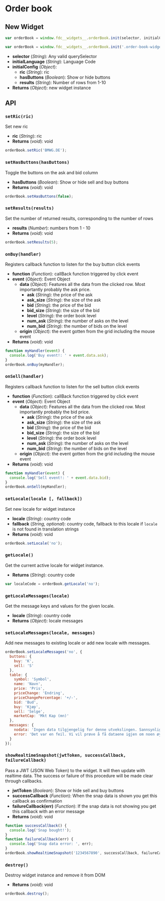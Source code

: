 # Order book

## New Widget

```js
var orderBook = window.fdc__widgets__.orderBook.init(selector, initialConfig, initialLanguage, localeMessages);

var orderBook = window.fdc__widgets__.orderBook.init('.order-book-widget');
```

- **selector** (_String_): Any valid querySelector
- **initialLanguage** (_String_): Language Code
- **initialConfig** (_Object_):
  - **ric** (_String_): ric
  - **hasButtons** (_Boolean_): Show or hide buttons
  - **results** (_String_): Number of rows from 1-10
- **Returns** (_Object_): new widget instance

## API

### `setRic(ric)`

Set new ric

- **ric** (_String_): ric
- **Returns** (_void_): void

```js
orderBook.setRic('BMWG.DE');
```

### `setHasButtons(hasButtons)`

Toggle the buttons on the ask and bid column

- **hasButtons** (_Boolean_): Show or hide sell and buy buttons
- **Returns** (_void_): void

```js
orderBook.setHasButtons(false);
```

### `setResults(results)`

Set the number of returned results, corresponding to the number of rows

- **results** (_Number_): numbers from 1 - 10
- **Returns** (_void_): void

```js
orderBook.setResults(5);
```

### `onBuy(handler)`

Registers callback function to listen for the buy button click events

- **function** (_Function_): callBack function triggered by click event
- **event** (_Object_): Event Object
  - **data** (_Object_): Features all the data from the clicked row. Most importantly probably the ask price.
    - **ask** (_String_): the price of the ask
    - **ask_size** (_String_): the size of the ask
    - **bid** (_String_): the price of the bid
    - **bid_size** (_String_): the size of the bid
    - **level** (_String_): the order book level
    - **num_ask** (_String_): the number of asks on the level
    - **num_bid** (_String_): the number of bids on the level
  - **origin** (_Object_): the event gotten from the grid including the mouse event
- **Returns** (_void_): void

```js
function myHandler(event) {
  console.log('Buy event!: ' + event.data.ask);
}
orderBook.onBuy(myHandler);
```

### `onSell(handler)`

Registers callback function to listen for the sell button click events

- **function** (_Function_): callBack function triggered by click event
- **event** (_Object_): Event Object
  - **data** (_Object_): Features all the data from the clicked row. Most importantly probably the bid price.
    - **ask** (_String_): the price of the ask
    - **ask_size** (_String_): the size of the ask
    - **bid** (_String_): the price of the bid
    - **bid_size** (_String_): the size of the bid
    - **level** (_String_): the order book level
    - **num_ask** (_String_): the number of asks on the level
    - **num_bid** (_String_): the number of bids on the level
  - **origin** (_Object_): the event gotten from the grid including the mouse event
- **Returns** (_void_): void

```js
function myHandler(event) {
  console.log('Sell event!: ' + event.data.bid);
}
orderBook.onSell(myHandler);
```

### `setLocale(locale [, fallback])`

Set new locale for widget instance

- **locale** (_String_): country code
- **fallback** (_String, optional_): country code, fallback to this locale if `locale` is not found in translation strings
- **Returns** (_void_): void

```js
orderBook.setLocale('no');
```

### `getLocale()`

Get the current active locale for widget instance.

- **Returns** (_String_): country code

```js
var localeCode = orderBook.getLocale('no');
```

### `getLocaleMessages(locale)`

Get the message keys and values for the given locale.

- **locale** (_String_): country code
- **Returns** (_Object_): locale messages

### `setLocaleMessages(locale, messages)`

Add new messages to existing locale or add new locale with messages.

```js
orderBook.setLocaleMessages('no', {
  buttons: {
    buy: 'K',
    sell: 'S'
  },
  table: {
    symbol: 'Symbol',
    name: 'Navn',
    price: 'Pris',
    priceChange: 'Endring',
    priceChangePercentage: '+/-',
    bid: 'Bud',
    buy: 'Kjøp',
    sell: 'Selge',
    marketCap: 'Mkt Kap (mn)'
  },
  messages: {
    nodata: 'Ingen data tilgjengelig for denne utvekslingen. Sannsynligvis ikke opererer på dette tidspunktet.',
    error: 'Det var en feil. Vi vil prøve å få dataene igjen om noen øyeblikk ...'
  }
});
```

### `showRealtimeSnapshot(jwtToken, successCallback, failureCallback)`

Pass a JWT (JSON Web Token) to the widget. It will then update with realtime data. The success or failure of this procedure will be made clear through callbacks.

- **jwtToken** (_Boolean_): Show or hide sell and buy buttons
- **successCallback** (_Function_): When the snap data is shown you get this callback as confirmation
- **failureCallback(err)** (_Function_): If the snap data is not showing you get this callback with an error message
- **Returns** (_void_): void

```js
function successCallback() {
  console.log('Snap bought!');
}
function failureCallback(err) {
  console.log('Snap data error: ', err);
}
orderBook.showRealtimeSnapshot('1234567890', successCallback, failureCallback);
```

### `destroy()`

Destroy widget instance and remove it from DOM

- **Returns** (_void_): void

```js
orderBook.destroy();
```
